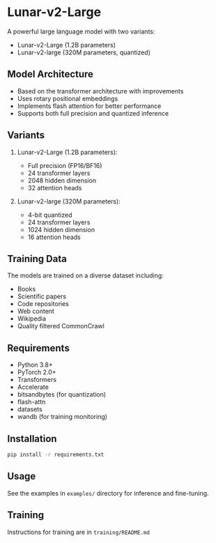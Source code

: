 # Lunar-v2-Large

A powerful large language model with two variants:
- Lunar-v2-Large (1.2B parameters)
- Lunar-v2-large (320M parameters, quantized)

## Model Architecture
- Based on the transformer architecture with improvements
- Uses rotary positional embeddings
- Implements flash attention for better performance
- Supports both full precision and quantized inference

## Variants
1. Lunar-v2-Large (1.2B parameters):
   - Full precision (FP16/BF16)
   - 24 transformer layers
   - 2048 hidden dimension
   - 32 attention heads

2. Lunar-v2-large (320M parameters):
   - 4-bit quantized
   - 24 transformer layers
   - 1024 hidden dimension
   - 16 attention heads

## Training Data
The models are trained on a diverse dataset including:
- Books
- Scientific papers
- Code repositories
- Web content
- Wikipedia
- Quality filtered CommonCrawl

## Requirements
- Python 3.8+
- PyTorch 2.0+
- Transformers
- Accelerate
- bitsandbytes (for quantization)
- flash-attn
- datasets
- wandb (for training monitoring)

## Installation
```bash
pip install -r requirements.txt
```

## Usage
See the examples in `examples/` directory for inference and fine-tuning.

## Training
Instructions for training are in `training/README.md`
